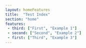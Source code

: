 ```yaml
---
layout: homeFeatures
title:  "Test Index"
section: "home"
features:
 - third: ["First", "Example 1"]
 - second: ["Second", "Example 2"]
 - first: ["Third", "Example 3"]
---
```

